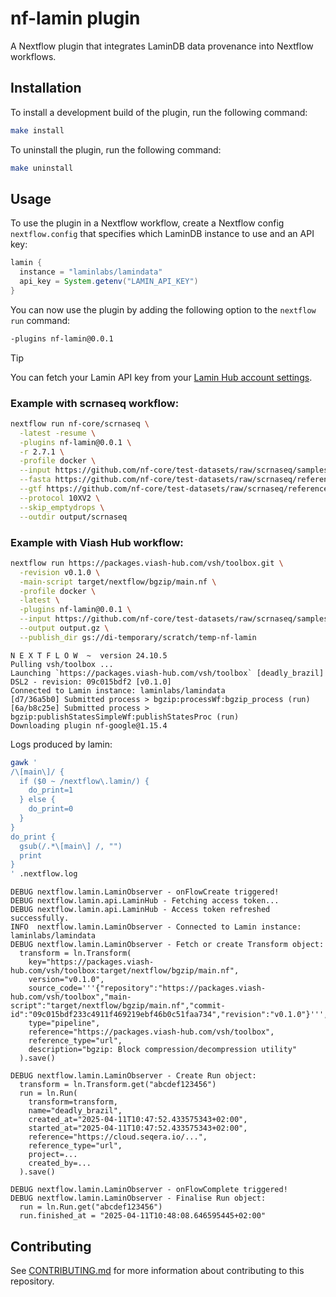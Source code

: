 # nf-lamin plugin


A Nextflow plugin that integrates LaminDB data provenance into Nextflow
workflows.

## Installation

To install a development build of the plugin, run the following command:

``` bash
make install
```

To uninstall the plugin, run the following command:

``` bash
make uninstall
```

## Usage

To use the plugin in a Nextflow workflow, create a Nextflow config
`nextflow.config` that specifies which LaminDB instance to use and an
API key:

``` groovy
lamin {
  instance = "laminlabs/lamindata"
  api_key = System.getenv("LAMIN_API_KEY")
}
```

You can now use the plugin by adding the following option to the
`nextflow run` command:

``` bash
-plugins nf-lamin@0.0.1
```

> [!TIP]
>
> You can fetch your Lamin API key from your [Lamin Hub account
> settings](https://lamin.ai/settings).

### Example with scrnaseq workflow:

``` bash
nextflow run nf-core/scrnaseq \
  -latest -resume \
  -plugins nf-lamin@0.0.1 \
  -r 2.7.1 \
  -profile docker \
  --input https://github.com/nf-core/test-datasets/raw/scrnaseq/samplesheet-2-0.csv \
  --fasta https://github.com/nf-core/test-datasets/raw/scrnaseq/reference/GRCm38.p6.genome.chr19.fa \
  --gtf https://github.com/nf-core/test-datasets/raw/scrnaseq/reference/gencode.vM19.annotation.chr19.gtf \
  --protocol 10XV2 \
  --skip_emptydrops \
  --outdir output/scrnaseq
```

### Example with Viash Hub workflow:

``` bash
nextflow run https://packages.viash-hub.com/vsh/toolbox.git \
  -revision v0.1.0 \
  -main-script target/nextflow/bgzip/main.nf \
  -profile docker \
  -latest \
  -plugins nf-lamin@0.0.1 \
  --input https://github.com/nf-core/test-datasets/raw/scrnaseq/samplesheet-2-0.csv \
  --output output.gz \
  --publish_dir gs://di-temporary/scratch/temp-nf-lamin
```

    N E X T F L O W  ~  version 24.10.5
    Pulling vsh/toolbox ...
    Launching `https://packages.viash-hub.com/vsh/toolbox` [deadly_brazil] DSL2 - revision: 09c015bdf2 [v0.1.0]
    Connected to Lamin instance: laminlabs/lamindata
    [d7/36a5b0] Submitted process > bgzip:processWf:bgzip_process (run)
    [6a/b8c25e] Submitted process > bgzip:publishStatesSimpleWf:publishStatesProc (run)
    Downloading plugin nf-google@1.15.4

Logs produced by lamin:

``` bash
gawk '
/\[main\]/ {
  if ($0 ~ /nextflow\.lamin/) {
    do_print=1
  } else {
    do_print=0
  }
}
do_print {
  gsub(/.*\[main\] /, "")
  print
}
' .nextflow.log
```

    DEBUG nextflow.lamin.LaminObserver - onFlowCreate triggered!
    DEBUG nextflow.lamin.api.LaminHub - Fetching access token...
    DEBUG nextflow.lamin.api.LaminHub - Access token refreshed successfully.
    INFO  nextflow.lamin.LaminObserver - Connected to Lamin instance: laminlabs/lamindata
    DEBUG nextflow.lamin.LaminObserver - Fetch or create Transform object:
      transform = ln.Transform(
        key="https://packages.viash-hub.com/vsh/toolbox:target/nextflow/bgzip/main.nf",
        version="v0.1.0",
        source_code='''{"repository":"https://packages.viash-hub.com/vsh/toolbox","main-script":"target/nextflow/bgzip/main.nf","commit-id":"09c015bdf233c4911f469219ebf46b0c51faa734","revision":"v0.1.0"}''',
        type="pipeline",
        reference="https://packages.viash-hub.com/vsh/toolbox",
        reference_type="url",
        description="bgzip: Block compression/decompression utility"
      ).save()

    DEBUG nextflow.lamin.LaminObserver - Create Run object:
      transform = ln.Transform.get("abcdef123456")
      run = ln.Run(
        transform=transform,
        name="deadly_brazil",
        created_at="2025-04-11T10:47:52.433575343+02:00",
        started_at="2025-04-11T10:47:52.433575343+02:00",
        reference="https://cloud.seqera.io/...",
        reference_type="url",
        project=...
        created_by=...
      ).save()

    DEBUG nextflow.lamin.LaminObserver - onFlowComplete triggered!
    DEBUG nextflow.lamin.LaminObserver - Finalise Run object:
      run = ln.Run.get("abcdef123456")
      run.finished_at = "2025-04-11T10:48:08.646595445+02:00"

## Contributing

See [CONTRIBUTING.md](CONTRIBUTING.md) for more information about
contributing to this repository.
